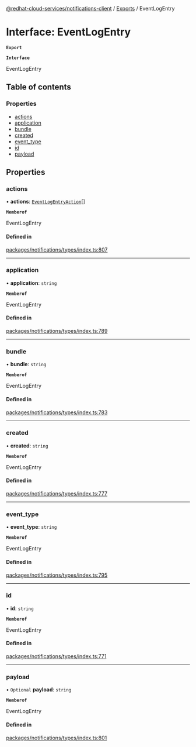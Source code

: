 [@redhat-cloud-services/notifications-client](../README.md) / [Exports](../modules.md) / EventLogEntry

# Interface: EventLogEntry

**`Export`**

**`Interface`**

EventLogEntry

## Table of contents

### Properties

- [actions](EventLogEntry.md#actions)
- [application](EventLogEntry.md#application)
- [bundle](EventLogEntry.md#bundle)
- [created](EventLogEntry.md#created)
- [event\_type](EventLogEntry.md#event_type)
- [id](EventLogEntry.md#id)
- [payload](EventLogEntry.md#payload)

## Properties

### actions

• **actions**: [`EventLogEntryAction`](EventLogEntryAction.md)[]

**`Memberof`**

EventLogEntry

#### Defined in

[packages/notifications/types/index.ts:807](https://github.com/RedHatInsights/javascript-clients/blob/master/packages/notifications/types/index.ts#L807)

___

### application

• **application**: `string`

**`Memberof`**

EventLogEntry

#### Defined in

[packages/notifications/types/index.ts:789](https://github.com/RedHatInsights/javascript-clients/blob/master/packages/notifications/types/index.ts#L789)

___

### bundle

• **bundle**: `string`

**`Memberof`**

EventLogEntry

#### Defined in

[packages/notifications/types/index.ts:783](https://github.com/RedHatInsights/javascript-clients/blob/master/packages/notifications/types/index.ts#L783)

___

### created

• **created**: `string`

**`Memberof`**

EventLogEntry

#### Defined in

[packages/notifications/types/index.ts:777](https://github.com/RedHatInsights/javascript-clients/blob/master/packages/notifications/types/index.ts#L777)

___

### event\_type

• **event\_type**: `string`

**`Memberof`**

EventLogEntry

#### Defined in

[packages/notifications/types/index.ts:795](https://github.com/RedHatInsights/javascript-clients/blob/master/packages/notifications/types/index.ts#L795)

___

### id

• **id**: `string`

**`Memberof`**

EventLogEntry

#### Defined in

[packages/notifications/types/index.ts:771](https://github.com/RedHatInsights/javascript-clients/blob/master/packages/notifications/types/index.ts#L771)

___

### payload

• `Optional` **payload**: `string`

**`Memberof`**

EventLogEntry

#### Defined in

[packages/notifications/types/index.ts:801](https://github.com/RedHatInsights/javascript-clients/blob/master/packages/notifications/types/index.ts#L801)
